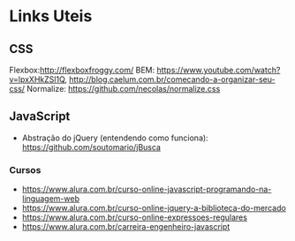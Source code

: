 # Links Uteis

## CSS
Flexbox:http://flexboxfroggy.com/
BEM: https://www.youtube.com/watch?v=lpxXHkZSl1Q, http://blog.caelum.com.br/comecando-a-organizar-seu-css/
Normalize: https://github.com/necolas/normalize.css

## JavaScript
- Abstração do jQuery (entendendo como funciona): https://github.com/soutomario/jBusca

### Cursos
- https://www.alura.com.br/curso-online-javascript-programando-na-linguagem-web
- https://www.alura.com.br/curso-online-jquery-a-biblioteca-do-mercado
- https://www.alura.com.br/curso-online-expressoes-regulares
- https://www.alura.com.br/carreira-engenheiro-javascript
